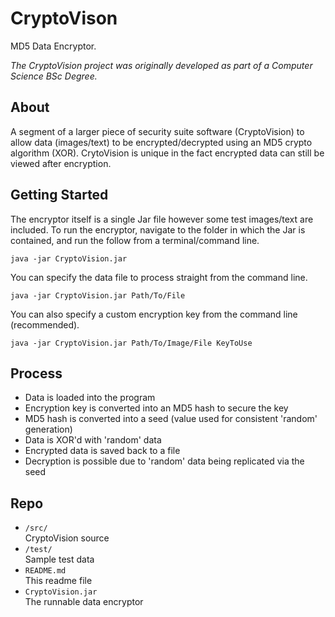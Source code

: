 # CryptoVison

MD5 Data Encryptor.

_The CryptoVision project was originally developed as part of a Computer Science BSc Degree._

## About

A segment of a larger piece of security suite software (CryptoVision) to allow data (images/text) to be encrypted/decrypted using an MD5 crypto algorithm (XOR).
CrytoVision is unique in the fact encrypted data can still be viewed after encryption.

## Getting Started

The encryptor itself is a single Jar file however some test images/text are included. To run the encryptor, navigate to the folder in which the Jar is contained, and run the follow from a terminal/command line.

```java -jar CryptoVision.jar
```

You can specify the data file to process straight from the command line.

```java -jar CryptoVision.jar Path/To/File
```

You can also specify a custom encryption key from the command line (recommended).

```java -jar CryptoVision.jar Path/To/Image/File KeyToUse
```

## Process

- Data is loaded into the program
- Encryption key is converted into an MD5 hash to secure the key
- MD5 hash is converted into a seed (value used for consistent 'random' generation)
- Data is XOR'd with 'random' data
- Encrypted data is saved back to a file
- Decryption is possible due to 'random' data being replicated via the seed

## Repo

- `/src/`	
	CryptoVision source
- `/test/`	
	Sample test data
- `README.md`	
	This readme file
- `CryptoVision.jar`	
	The runnable data encryptor
